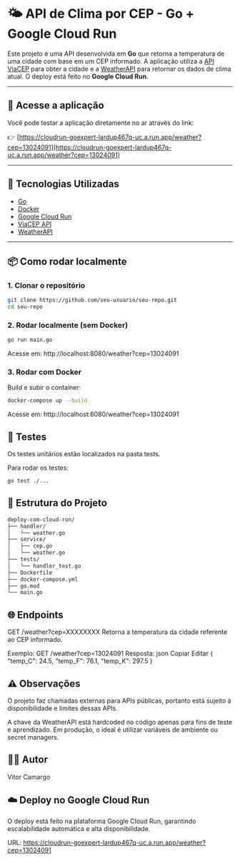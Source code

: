 # 🌤️ API de Clima por CEP - Go + Google Cloud Run

Este projeto é uma API desenvolvida em **Go** que retorna a temperatura de uma cidade com base em um CEP informado. A aplicação utiliza a [API ViaCEP](https://viacep.com.br/) para obter a cidade e a [WeatherAPI](https://www.weatherapi.com/) para retornar os dados de clima atual. O deploy está feito no **Google Cloud Run**.

---

## 🚀 Acesse a aplicação

Você pode testar a aplicação diretamente no ar através do link:

👉 [https://cloudrun-goexpert-lardup467q-uc.a.run.app/weather?cep=13024091](https://cloudrun-goexpert-lardup467q-uc.a.run.app/weather?cep=13024091)

---

## 🔧 Tecnologias Utilizadas

- [Go](https://golang.org/)
- [Docker](https://www.docker.com/)
- [Google Cloud Run](https://cloud.google.com/run)
- [ViaCEP API](https://viacep.com.br/)
- [WeatherAPI](https://www.weatherapi.com/)

---

## 📦 Como rodar localmente

### 1. Clonar o repositório

```bash
git clone https://github.com/seu-usuario/seu-repo.git
cd seu-repo
```

### 2. Rodar localmente (sem Docker)

```bash
go run main.go
```
Acesse em: http://localhost:8080/weather?cep=13024091

### 3. Rodar com Docker

Build e subir o container:
```bash
docker-compose up --build
```
Acesse em: http://localhost:8080/weather?cep=13024091

## 🧪 Testes
Os testes unitários estão localizados na pasta tests.

Para rodar os testes:
```bash
go test ./...
```

## 📁 Estrutura do Projeto

```bash
deploy-com-cloud-run/
├── handler/
│   └── weather.go
├── service/
│   ├── cep.go
│   └── weather.go
├── tests/
│   └── handler_test.go
├── Dockerfile
├── docker-compose.yml
├── go.mod
└── main.go
```

## 🌐 Endpoints
GET /weather?cep=XXXXXXXX
Retorna a temperatura da cidade referente ao CEP informado.

Exemplo:
GET /weather?cep=13024091
Resposta:
json
Copiar
Editar
{
  "temp_C": 24.5,
  "temp_F": 76.1,
  "temp_K": 297.5
}

## ⚠️ Observações
O projeto faz chamadas externas para APIs públicas, portanto está sujeito à disponibilidade e limites dessas APIs.

A chave da WeatherAPI está hardcoded no código apenas para fins de teste e aprendizado. Em produção, o ideal é utilizar variáveis de ambiente ou secret managers.

## 👨‍💻 Autor
Vitor Camargo

## ☁️ Deploy no Google Cloud Run
O deploy está feito na plataforma Google Cloud Run, garantindo escalabilidade automática e alta disponibilidade.

URL: https://cloudrun-goexpert-lardup467q-uc.a.run.app/weather?cep=13024091

